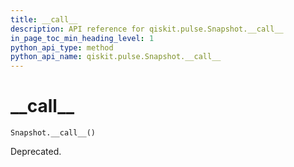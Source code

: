 ```yaml
---
title: __call__
description: API reference for qiskit.pulse.Snapshot.__call__
in_page_toc_min_heading_level: 1
python_api_type: method
python_api_name: qiskit.pulse.Snapshot.__call__
---
```


# \_\_call\_\_

<span id="qiskit.pulse.Snapshot.__call__" />

`Snapshot.__call__()`

Deprecated.

